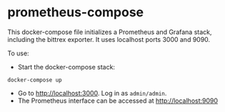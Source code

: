 # prometheus-compose

This docker-compose file initializes a Prometheus and Grafana stack, including the bittrex exporter. It uses localhost ports 3000 and 9090.

To use:

- Start the docker-compose stack:

```
docker-compose up
```

- Go to <http://localhost:3000>.  Log in as `admin/admin`. 
- The Prometheus interface can be accessed at <http://localhost:9090>
